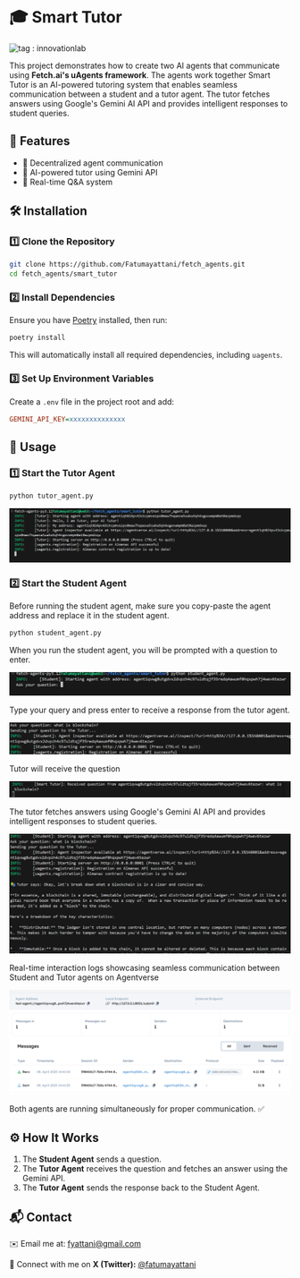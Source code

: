# 🎓 Smart Tutor
<img src="https://img.shields.io/badge/innovationlab-3D8BD3" alt="tag : innovationlab" width="200"/>

This project demonstrates how to create two AI agents that communicate using **Fetch.ai's uAgents framework**. The agents work together
Smart Tutor is an AI-powered tutoring system that enables seamless communication between a student and a tutor agent. The tutor fetches answers using Google's Gemini AI API and provides intelligent responses to student queries.

## 🚀 Features
- 📡 Decentralized agent communication
- 🤖 AI-powered tutor using Gemini API
- 🔄 Real-time Q&A system

## 🛠️ Installation
### 1️⃣ Clone the Repository
```bash
git clone https://github.com/Fatumayattani/fetch_agents.git
cd fetch_agents/smart_tutor
```

### 2️⃣ Install Dependencies
Ensure you have [Poetry](https://python-poetry.org/) installed, then run:
```bash
poetry install
```
This will automatically install all required dependencies, including `uagents`.

### 3️⃣ Set Up Environment Variables
Create a `.env` file in the project root and add:
```ini
GEMINI_API_KEY=xxxxxxxxxxxxxx
```

## 🚦 Usage
### 1️⃣ Start the Tutor Agent
```bash
python tutor_agent.py
```
![Tutor output ](assets/tutor1.png)

### 2️⃣ Start the Student Agent
Before running the student agent, make sure you copy-paste the agent address and replace it in the student agent.
```bash
python student_agent.py
```
When you run the student agent, you will be prompted with a question to enter.

![student output ](assets/student1.png)

Type your query and press enter to receive a response from the tutor agent.

![student output ](assets/student2.png)

Tutor will receive the question

![student output ](assets/student3.png)

The tutor fetches answers using Google's Gemini AI API and provides intelligent responses to student queries.

![student output ](assets/student4.png)

Real-time interaction logs showcasing seamless communication between Student and Tutor agents on Agentverse
 
 ![student output ](assets/image11.png)






Both agents are running simultaneously for proper communication. ✅

## ⚙️ How It Works
1. The **Student Agent** sends a question.
2. The **Tutor Agent** receives the question and fetches an answer using the Gemini API.
3. The **Tutor Agent** sends the response back to the Student Agent.

## 📬 Contact
✉️ Email me at: [fyattani@gmail.com](mailto:fyattani@gmail.com)

💬 Connect with me on **X (Twitter):** [@fatumayattani](https://twitter.com/fatumayattani)

